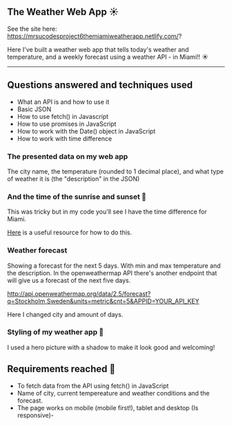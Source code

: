 ## The Weather Web App :sunny: 

See the site here: https://mrsucodesproject6themiamiweatherapp.netlify.com/?

Here I've built a weather web app that tells today's weather and temperature, and a weekly forecast using a weather API - in Miami!! :sunny:

---

## Questions answered and techniques used

- What an API is and how to use it
- Basic JSON
- How to use fetch() in Javascript
- How to use promises in JavaScript
- How to work with the Date() object in JavaScript
- How to work with time difference


### The presented data on my web app

The city name, the temperature (rounded to 1 decimal place), and what type of weather it is (the "description" in the JSON)

### And the time of the sunrise and sunset 🌇

This was tricky but in my code you'll see I have the time difference for Miami. 

[Here](https://developer.mozilla.org/en-US/docs/Web/JavaScript/Reference/Global_Objects/Date) is a useful resource for how to do this.

###  Weather forecast

Showing a forecast for the next 5 days. With min and max temperature and the description.
In the openweathermap API there's another endpoint that will give us a forecast of the next five days.

http://api.openweathermap.org/data/2.5/forecast?q=Stockholm,Sweden&units=metric&cnt=5&APPID=YOUR_API_KEY

Here I changed city and amount of days.


### Styling of my weather app 🎨

I used a hero picture with a shadow to make it look good and welcoming!

## Requirements reached 🧪

- To fetch data from the API using fetch() in JavaScript 
- Name of city, current tempereature and weather conditions and the forecast. 
- The page works on mobile (mobile first!), tablet and desktop (Is responsive)- 


